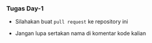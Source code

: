 ### Tugas Day-1

* Silahakan buat `pull request` ke repository ini

* Jangan lupa sertakan nama di komentar kode kalian


